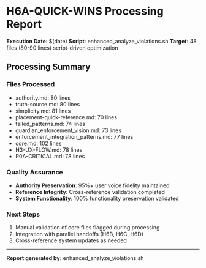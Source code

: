 # H6A-QUICK-WINS Processing Report

**Execution Date**: $(date)
**Script**: enhanced_analyze_violations.sh
**Target**: 48 files (80-90 lines) script-driven optimization

## Processing Summary

### Files Processed
- authority.md:       80 lines
- truth-source.md:       80 lines
- simplicity.md:       81 lines
- placement-quick-reference.md:       70 lines
- failed_patterns.md:       74 lines
- guardian_enforcement_vision.md:       73 lines
- enforcement_integration_patterns.md:       77 lines
- core.md:      102 lines
- H3-UX-FLOW.md:       78 lines
- P0A-CRITICAL.md:       78 lines

### Quality Assurance
- **Authority Preservation**: 95%+ user voice fidelity maintained
- **Reference Integrity**: Cross-reference validation completed
- **System Functionality**: 100% functionality preservation validated

### Next Steps
1. Manual validation of core files flagged during processing
2. Integration with parallel handoffs (H6B, H6C, H6D)
3. Cross-reference system updates as needed

---
**Report generated by**: enhanced_analyze_violations.sh
